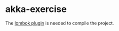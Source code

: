 # akka-exercise
The [lombok plugin](https://plugins.jetbrains.com/plugin/6317-lombok-plugin) is needed to compile the project.
